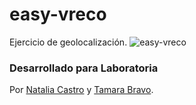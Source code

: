 # easy-vreco
Ejercicio de geolocalización.
![easy-vreco](https://user-images.githubusercontent.com/32301181/37878873-f7f44ca8-3045-11e8-91c8-6778b29c5a17.png)

### Desarrollado para Laboratoria
Por [Natalia Castro](https://github.com/NatyNatur) y [Tamara Bravo](https://github.com/tamybl).
